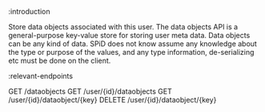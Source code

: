 :introduction

Store data objects associated with this user. The data objects API is a
general-purpose key-value store for storing user meta data. Data objects can be
any kind of data. SPiD does not know assume any knowledge about the type or
purpose of the values, and any type information, de-serializing etc must be done
on the client.

:relevant-endpoints

GET /dataobjects
GET /user/{id}/dataobjects
GET /user/{id}/dataobject/{key}
DELETE /user/{id}/dataobject/{key}
